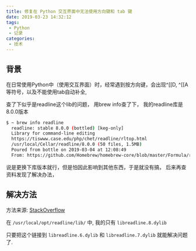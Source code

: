 ```yaml
---
title: 修复在 Python 交互界面中无法使用方向键和 tab 键
date: 2019-03-23 14:32:12
tags: 
 - Python
 - 记录
categories:
 - 技术
---
```


## 背景

在日常使用Python中（使用交互界面）时，经常遇到按方向键，会出现^[[D, ^[[A 等符号，以及不能使用tab自动补全, 

查了下似乎是readline这个lib的问题， 用brew info查了下， 我的readline库是8.0.0版本

```bash
$ ~ brew info readline
  readline: stable 8.0.0 (bottled) [keg-only]
  Library for command-line editing
  https://tiswww.case.edu/php/chet/readline/rltop.html
  /usr/local/Cellar/readline/8.0.0 (50 files, 1.5MB)
  Poured from bottle on 2019-03-04 at 12:08:49
  From: https://github.com/Homebrew/homebrew-core/blob/master/Formula/readline.rb
```

说是更换下库版本就行，但是怕因此影响到其他东西，于是就没有搞， 后来再查资料发现了解决办法，

## 解决方法

方法来源: [StackOverflow](https://stackoverflow.com/a/41560355)

在 `/usr/local/opt/readline/lib/` 中, 我的只有 `libreadline.8.dylib`

只要把这个链接到 `libreadline.6.dylib` 和 `libreadline.7.dylib` 就能解决问题了.